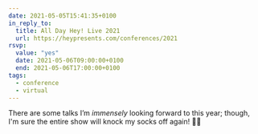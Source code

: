 ```yaml
---
date: 2021-05-05T15:41:35+0100
in_reply_to:
  title: All Day Hey! Live 2021
  url: https://heypresents.com/conferences/2021
rsvp:
  value: "yes"
  date: 2021-05-06T09:00:00+0100
  end: 2021-05-06T17:00:00+0100
tags:
  - conference
  - virtual
---
```


There are some talks I’m *immensely* looking forward to this year; though, I'm sure the entire show will knock my socks off again! 🧦💨

